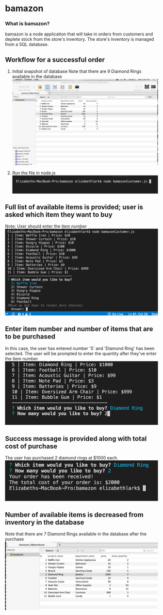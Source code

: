 # bamazon 


### What is bamazon? 
bamazon is a node application that will take in orders from customers and deplete stock from the store's inventory. The store's inventory is managed from a SQL database. 

## Workflow for a successful order

1. Initial snapshot of database
Note that there are 9 Diamond Rings available in the database
![beginningDB](https://github.com/ELark2016/bamazon/blob/master/images/Starting_SnapShot_of_Database.png)


2. Run the file in node.js
![runNodeJS](https://github.com/ELark2016/bamazon/blob/master/images/node_bamazon_js.png)

## Full list of available items is provided; user is asked which item they want to buy
Note: User should enter the item number
![InventoryList](https://github.com/ELark2016/bamazon/blob/master/images/inventoryList.png)

## Enter item number and number of items that are to be purchased
In this case, the user has entered number '5' and 'Diamond Ring' has been selected. The user will be prompted to enter the quantity after they've enter the item number. 
![UserSelection](https://github.com/ELark2016/bamazon/blob/master/images/UserSelection.png)

## Success message is provided along with total cost of purchase
The user has purchased 2 diamond rings at $1000 each.
![OrderReceived](https://github.com/ELark2016/bamazon/blob/master/images/OrderRecvd.png)

## Number of available items is decreased from inventory in the database 
Note that there are 7 Diamond Rings available in the database after the purchase
![Updated_DB](https://github.com/ELark2016/bamazon/blob/master/images/Updated_DB.png)












